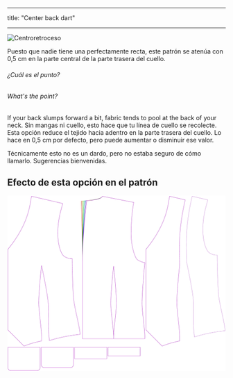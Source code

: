 - - -
title: "Center back dart"
- - -

![Centroretroceso](centerbackdart.svg)

Puesto que nadie tiene una perfectamente recta, este patrón se atenúa con 0,5 cm en la parte central de la parte trasera del cuello.

<Note>

###### ¿Cuál es el punto?

###### What's the point?

If your back slumps forward a bit, fabric tends to pool at the back of your neck. Sin mangas ni cuello, esto hace que tu línea de cuello se recolecte.
Esta opción reduce el tejido hacia adentro en la parte trasera del cuello. Lo hace en 0,5 cm por defecto, pero puede aumentar o disminuir ese valor.

Técnicamente esto no es un dardo, pero no estaba seguro de cómo llamarlo. Sugerencias bienvenidas.

</Note>

## Efecto de esta opción en el patrón

![Esta imagen muestra el efecto de esta opción superponiendo varias variantes que tienen un valor diferente para esta opción](wahid_centerbackdart_sample.svg "Effect of this option on the pattern")
